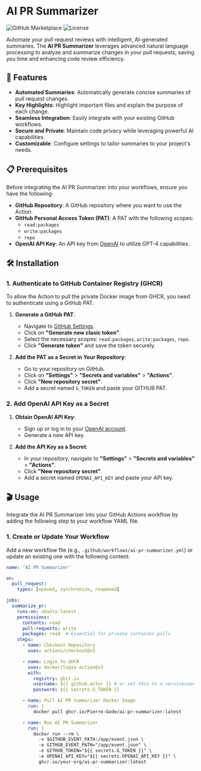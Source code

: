 # AI PR Summarizer

![GitHub Marketplace](https://img.shields.io/badge/GitHub-Marketplace-blue.svg)
![License](https://img.shields.io/badge/License-Proprietary-red.svg)

Automate your pull request reviews with intelligent, AI-generated summaries. The **AI PR Summarizer** leverages advanced natural language processing to analyze and summarize changes in your pull requests, saving you time and enhancing code review efficiency.

## 🚀 Features

- **Automated Summaries**: Automatically generate concise summaries of pull request changes.
- **Key Highlights**: Highlight important files and explain the purpose of each change.
- **Seamless Integration**: Easily integrate with your existing GitHub workflows.
- **Secure and Private**: Maintain code privacy while leveraging powerful AI capabilities.
- **Customizable**: Configure settings to tailor summaries to your project's needs.

## 📋 Prerequisites

Before integrating the AI PR Summarizer into your workflows, ensure you have the following:

- **GitHub Repository**: A GitHub repository where you want to use the Action.
- **GitHub Personal Access Token (PAT)**: A PAT with the following scopes:
  - `read:packages`
  - `write:packages`
  - `repo`
- **OpenAI API Key**: An API key from [OpenAI](https://openai.com/) to utilize GPT-4 capabilities.

## 🛠 Installation

### 1. Authenticate to GitHub Container Registry (GHCR)

To allow the Action to pull the private Docker image from GHCR, you need to authenticate using a GitHub PAT.

1. **Generate a GitHub PAT**:
   - Navigate to [GitHub Settings](https://github.com/settings/tokens).
   - Click on **"Generate new clasic token"**.
   - Select the necessary scopes: `read:packages`, `write:packages`, `repo`.
   - Click **"Generate token"** and save the token securely.

2. **Add the PAT as a Secret in Your Repository**:
   - Go to your repository on GitHub.
   - Click on **"Settings"** > **"Secrets and variables"** > **"Actions"**.
   - Click **"New repository secret"**.
   - Add a secret named `G_TOKEN` and paste your GITHUB PAT.

### 2. Add OpenAI API Key as a Secret

1. **Obtain OpenAI API Key**:
   - Sign up or log in to your [OpenAI account](https://platform.openai.com/account/api-keys).
   - Generate a new API key.

2. **Add the API Key as a Secret**:
   - In your repository, navigate to **"Settings"** > **"Secrets and variables"** > **"Actions"**.
   - Click **"New repository secret"**.
   - Add a secret named `OPENAI_API_KEY` and paste your API key.

## 🎬 Usage

Integrate the AI PR Summarizer into your GitHub Actions workflow by adding the following step to your workflow YAML file.

### 1. Create or Update Your Workflow

Add a new workflow file (e.g., `.github/workflows/ai-pr-summarizer.yml`) or update an existing one with the following content:

```yaml
name: 'AI PR Summarizer'

on:
  pull_request:
    types: [opened, synchronize, reopened]

jobs:
  summarize_pr:
    runs-on: ubuntu-latest
    permissions:
      contents: read
      pull-requests: write
      packages: read  # Essential for private container pulls
    steps:
      - name: Checkout Repository
        uses: actions/checkout@v3

      - name: Login to GHCR
        uses: docker/login-action@v3
        with:
          registry: ghcr.io
          username: ${{ github.actor }} # or set this to a serviceuser
          password: ${{ secrets.G_TOKEN }}

      - name: Pull AI PR Summarizer Docker Image
        run: |
          docker pull ghcr.io/Pierre-Gode/ai-pr-summarizer:latest

      - name: Run AI PR Summarizer
        run: |
          docker run --rm \
            -v $GITHUB_EVENT_PATH:/app/event.json \
            -e GITHUB_EVENT_PATH="/app/event.json" \
            -e GITHUB_TOKEN="${{ secrets.G_TOKEN }}" \
            -e OPENAI_API_KEY="${{ secrets.OPENAI_API_KEY }}" \
            ghcr.io/your-org/ai-pr-summarizer:latest
